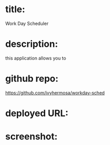 # title: 

Work Day Scheduler

# description:

this application allows you to 


# github repo:

https://github.com/ivyhermosa/workday-sched

# deployed URL:


# screenshot:
